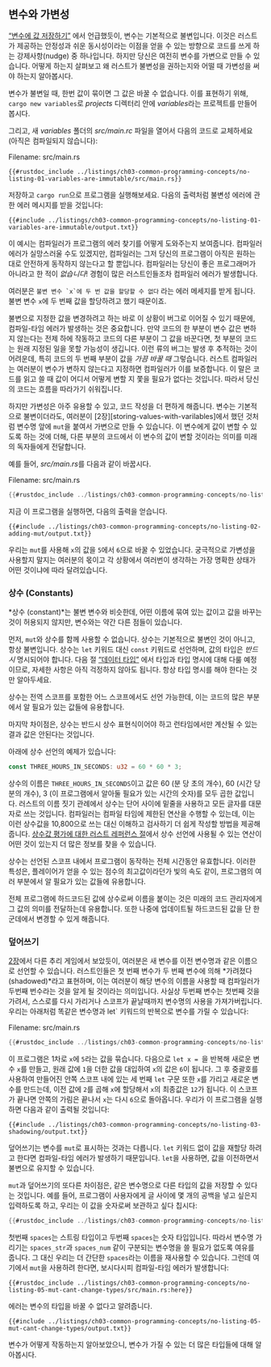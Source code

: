 ## 변수와 가변성

[“변수에 값 저장하기”][storing-values-with-variables]<!-- ignore -->
에서 언급했듯이, 변수는 기본적으로 불변입니다. 이것은 러스트가
제공하는 안정성과 쉬운 동시성이라는 이점을 얻을 수 있는 방향으로
코드를 쓰게 하는 강제사항(nudge) 중 하나입니다. 하지만 당신은
여전히 변수를 가변으로 만들 수 있습니다. 어떻게 하는지 살펴보고
왜 러스트가 불변성을 권하는지와 어떨 때 가변성을 써야 하는지
알아봅시다.

변수가 불변일 때, 한번 값이 묶이면 그 값은 바꿀 수
없습니다. 이를 표현하기 위해, `cargo new variables`로
*projects* 디렉터리 안에 *variables*라는 프로젝트를 만들어 봅시다.

그리고, 새 *variables* 폴더의 *src/main.rc* 파일을 열어서
다음의 코드로 교체하세요 (아직은 컴파일되지 않습니다):

<span class="filename">Filename: src/main.rs</span>

```rust,ignore,does_not_compile
{{#rustdoc_include ../listings/ch03-common-programming-concepts/no-listing-01-variables-are-immutable/src/main.rs}}
```

저장하고 `cargo run`으로 프로그램을 실행해보세요. 다음의 출력처럼
불변성 에러에 관한 에러 메시지를 받을 것입니다:

```console
{{#include ../listings/ch03-common-programming-concepts/no-listing-01-variables-are-immutable/output.txt}}
```

이 예시는 컴파일러가 프로그램의 에러 찾기를 어떻게 도와주는지 보여줍니다.
컴파일러 에러가 실망스러울 수도 있겠지만, 컴파일러는 그저 당신의 프로그램이 아직은 
원하는 대로 안전하게 동작하지 않는다고 할 뿐입니다. 컴파일러는 당신이 좋은 프로그래머가
아니라고 한 적이 *없습니다*! 경험이 많은 러스트인들조차 컴파일러 에러가 발생합니다.

여러분은 ``불변 변수 `x`에 두 번 값을 할당할 수 없다`` 라는 에러 메세지를
받게 됩니다. 불변 변수 `x`에 두 번째 값을 할당하려고 했기 때문이죠.

불변으로 지정한 값을 변경하려고 하는 바로 이 상황이 버그로 이어질 수
있기 때문에, 컴파일-타임 에러가 발생하는 것은 중요합니다.
만약 코드의 한 부분이 변수 값은 변하지 않는다는 전제 하에
작동하고 코드의 다른 부분이 그 값을 바꾼다면, 첫 부분의 코드는
원래 지정된 일을 못할 가능성이 생깁니다. 이런 류의 버그는 발생
후 추적하는 것이 어려운데, 특히 코드의 두 번째 부분이 값을
*가끔 바꿀 때* 그렇습니다. 러스트 컴파일러는 여러분이 변수가
변하지 않는다고 지정하면 컴파일러가 이를 보증합니다. 이 말은
코드를 읽고 쓸 때 값이 어디서 어떻게 변할 지 쫓을 필요가 없다는
것입니다. 따라서 당신의 코드는 흐름을 따라가기 쉬워집니다.

하지만 가변성은 아주 유용할 수 있고, 코드 작성을 더 편하게 해줍니다.
변수는 기본적으로 불변이더라도, 여러분이
[2장][storing-values-with-varilables]<!-- ignore -->에서 했던
것처럼 변수명 앞에 `mut`을 붙여서 가변으로 만들 수 있습니다.
이 변수에게 값이 변할 수 있도록 하는 것에 더해, 다른 부분의 코드에서
이 변수의 값이 변할 것이라는 의미를 미래의 독자들에게 전달합니다.

예를 들어, *src/main.rs*를 다음과 같이 바꿉시다.

<span class="filename">Filename: src/main.rs</span>

```rust
{{#rustdoc_include ../listings/ch03-common-programming-concepts/no-listing-02-adding-mut/src/main.rs}}
```

지금 이 프로그램을 실행하면, 다음의 출력을 얻습니다.

```console
{{#include ../listings/ch03-common-programming-concepts/no-listing-02-adding-mut/output.txt}}
```

우리는 `mut`를 사용해 `x`의 값을 `5`에서 `6`으로 바꿀 수 있었습니다.
궁극적으로 가변성을 사용할지 말지는 여러분의 몫이고 각 상황에서 여러번이
생각하는 가장 명확한 상태가 어떤 것이냐에 따라 달려있습니다.

### 상수 (Constants)

*상수 (constant)*는 불변 변수와 비슷한데, 어떤 이름에 묶여 있는
값이고 값을 바꾸는 것이 허용되지 않지만, 변수와는 약간 다른 점들이
있습니다.

먼저, `mut`와 상수를 함께 사용할 수 없습니다. 상수는
기본적으로 불변인 것이 아니고, 항상 불변입니다. 상수는 `let`
키워드 대신 `const` 키워드로 선언하며, 값의 타입은 *반드시*
명시되어야 합니다. 다음 절 [“데이터 타입”][data-types]<!-- ignore -->
에서 타입과 타입 명시에 대해 다룰 예정이므로, 자세한 사항은 아직 걱정하지
않아도 됩니다. 항상 타입 명시를 해야 한다는 것만 알아두세요.

상수는 전역 스코프를 포함한 어느 스코프에서도 선언 가능한데,
이는 코드의 많은 부분에서 알 필요가 있는 값들에 유용합니다.

마지막 차이점은, 상수는 반드시 상수 표현식이어야 하고
런타임에서만 계산될 수 있는 결과 값은 안된다는 것입니다.

아래에 상수 선언의 예제가 있습니다:

```rust
const THREE_HOURS_IN_SECONDS: u32 = 60 * 60 * 3;
```

상수의 이름은 `THREE_HOURS_IN_SECONDS`이고 값은
60 (분 당 초의 개수), 60 (시간 당 분의 개수), 3 (이 프로그램에서
알아둘 필요가 있는 시간의 숫자)를 모두 곱한 값입니다.
러스트의 이름 짓기 관례에서 상수는 단어 사이에 밑줄을 사용하고
모든 글자를 대문자로 쓰는 것입니다. 컴파일러는 컴파일 타임에
제한된 연산을 수행할 수 있는데, 이는 이런 상수값을 10,800으로
쓰는 대신 이해하고 검사하기 더 쉽게 작성할 방법을 제공해줍니다.
[상수값 평가에 대한 러스트 레퍼런스 절][const-eval]에서 상수 선언에
사용될 수 있는 연산이 어떤 것이 있는지 더 많은 정보를 찾을 수
있습니다.

상수는 선언된 스코프 내에서 프로그램이 동작하는 전체
시간동안 유효합니다. 이러한 특성은, 플레이어가 얻을
수 있는 점수의 최고값이라던가 빛의 속도 같이, 프로그램의
여러 부분에서 알 필요가 있는 값들에
유용합니다.

전체 프로그램에 하드코드된 값에 상수로써 이름을 붙이는 것은
미래의 코드 관리자에게 그 값의 의미를 전달하는데 유용합니다.
또한 나중에 업데이트될 하드코드된 값을
단 한 군데에서 변경할 수 있게 해줍니다.

### 덮어쓰기

[2장][comparing-the-guess-to-the-secret-number]<!-- ignore -->에서
다른 추리 게임에서 보았듯이, 여러분은 새 변수를 이전 변수명과 같은
이름으로 선언할 수 있습니다. 러스트인들은 첫 번째 변수가 두 번째 변수에
의해 *가려졌다 (shadowed)*라고 표현하며, 이는 여러분이 해당 변수의
이름을 사용할 때 컴파일러가 두번째 번수라는 것을 알게 될 것이라는
의미입니다. 사실상 두번째 변수는 첫번째 것을 가려서, 스스로를 다시
가리거나 스코프가 끝날때까지 변수명의 사용을 가져가버립니다. 우리는
아래처럼 똑같은 변수명과 let` 키워드의 반복으로 변수를 가릴 수
있습니다:

<span class="filename">Filename: src/main.rs</span>

```rust
{{#rustdoc_include ../listings/ch03-common-programming-concepts/no-listing-03-shadowing/src/main.rs}}
```

이 프로그램은 1차로 `x`에 `5`라는 값을 묶습니다. 다음으로 `let x = `을
반복해 새로운 변수 `x`를 만들고, 원래 값에 `1`을 더한 값을 대입하여
`x`의 값은 `6`이 됩니다. 그 후 중괄호를 사용하여 만들어진 안쪽 스코프
내에 있는 세 번째 `let` 구문 또한 `x`를 가리고 새로운 변수를 만드는데,
이전 값에 `2`를 곱해 `x`에 할당해서 `x`의 최종값은 `12`가 됩니다.
이 스코프가 끝나면 안쪽의 가림은 끝나서 `x`는 다시 `6`으로 돌아옵니다.
우리가 이 프로그램을 실행하면 다음과 같이 출력될 것입니다:

```console
{{#include ../listings/ch03-common-programming-concepts/no-listing-03-shadowing/output.txt}}
```

덮어쓰기는 변수를 `mut`로 표시하는 것과는 다릅니다.
`let` 키워드 없이 값을 재할당 하려고 한다면
컴파일-타임 에러가 발생하기 때문입니다.
`let`을 사용하면, 값을 이전하면서 불변으로
유지할 수 있습니다.

`mut`과 덮어쓰기의 또다른 차이점은,
같은 변수명으로 다른 타입의 값을 저장할 수 있다는 것입니다.
예를 들어, 프로그램이 사용자에게 글 사이에
몇 개의 공백을 넣고 싶은지 입력하도록 하고,
우리는 이 값을 숫자로써 보관하고 싶다 칩시다:

```rust
{{#rustdoc_include ../listings/ch03-common-programming-concepts/no-listing-04-shadowing-can-change-types/src/main.rs:here}}
```

첫번째 `spaces`는 스트링 타입이고 두번째 `spaces`는 숫자 타입입니다.
따라서 변수명 가리기는 `spaces_str`과 `spaces_num` 같이 구분되는
변수명을 쓸 필요가 없도록 여유를 줍니다. 그 대신 우리는 더 간단한
`spaces`라는 이름을 재사용할 수 있습니다. 그런데 여기에서 `mut`을
사용하려 한다면, 보시다시피 컴파일-타임 에러가 발생합니다:

```rust,ignore,does_not_compile
{{#rustdoc_include ../listings/ch03-common-programming-concepts/no-listing-05-mut-cant-change-types/src/main.rs:here}}
```

에러는 변수의 타입을 바꿀 수 없다고 알려줍니다.

```console
{{#include ../listings/ch03-common-programming-concepts/no-listing-05-mut-cant-change-types/output.txt}}
```

변수가 어떻게 작동하는지 알아보았으니, 변수가 가질 수 있는 더 많은
타입들에 대해 알아봅시다.

[comparing-the-guess-to-the-secret-number]:
ch02-00-guessing-game-tutorial.html#%EB%B9%84%EB%B0%80%EB%B2%88%ED%98%B8%EC%99%80-%EC%B6%94%EB%A6%AC%EA%B0%92%EC%9D%84-%EB%B9%84%EA%B5%90%ED%95%98%EA%B8%B0
[data-types]: ch03-02-data-types.html#data-types
[storing-values-with-variables]: ch02-00-guessing-game-tutorial.html#storing-values-with-variables
[const-eval]: ../reference/const_eval.html
